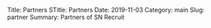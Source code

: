 Title: Partners
STitle: Partners
Date: 2019-11-03
Category: main
Slug: partner
Summary: Partners of SN Recruit
